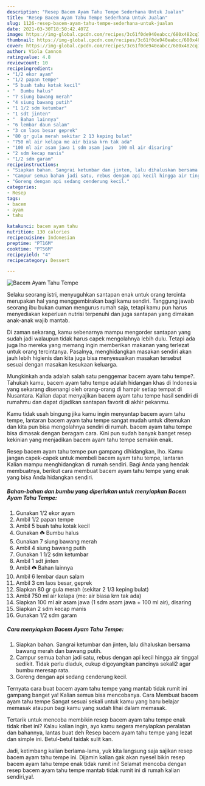 ```yaml
---
description: "Resep Bacem Ayam Tahu Tempe Sederhana Untuk Jualan"
title: "Resep Bacem Ayam Tahu Tempe Sederhana Untuk Jualan"
slug: 1126-resep-bacem-ayam-tahu-tempe-sederhana-untuk-jualan
date: 2021-03-30T18:50:42.407Z
image: https://img-global.cpcdn.com/recipes/3c61f0de940eabcc/680x482cq70/bacem-ayam-tahu-tempe-foto-resep-utama.jpg
thumbnail: https://img-global.cpcdn.com/recipes/3c61f0de940eabcc/680x482cq70/bacem-ayam-tahu-tempe-foto-resep-utama.jpg
cover: https://img-global.cpcdn.com/recipes/3c61f0de940eabcc/680x482cq70/bacem-ayam-tahu-tempe-foto-resep-utama.jpg
author: Viola Cannon
ratingvalue: 4.8
reviewcount: 10
recipeingredient:
- "1/2 ekor ayam"
- "1/2 papan tempe"
- "5 buah tahu kotak kecil"
- "  Bumbu halus"
- "7 siung bawang merah"
- "4 siung bawang putih"
- "1 1/2 sdm ketumbar"
- "1 sdt jinten"
- "  Bahan lainnya"
- "6 lembar daun salam"
- "3 cm laos besar geprek"
- "80 gr gula merah sekitar 2 13 keping bulat"
- "750 ml air kelapa me air biasa krn tak ada"
- "100 ml air asam jawa 1 sdm asam jawa  100 ml air disaring"
- "2 sdm kecap manis"
- "1/2 sdm garam"
recipeinstructions:
- "Siapkan bahan. Sangrai ketumbar dan jinten, lalu dihaluskan bersama bawang merah dan bawang putih."
- "Campur semua bahan jadi satu, rebus dengan api kecil hingga air tinggal sedikit. Tidak perlu diaduk, cukup digoyangkan pancinya sekali2 agar bumbu meresap rata."
- "Goreng dengan api sedang cenderung kecil."
categories:
- Resep
tags:
- bacem
- ayam
- tahu

katakunci: bacem ayam tahu 
nutrition: 130 calories
recipecuisine: Indonesian
preptime: "PT16M"
cooktime: "PT56M"
recipeyield: "4"
recipecategory: Dessert

---
```



![Bacem Ayam Tahu Tempe](https://img-global.cpcdn.com/recipes/3c61f0de940eabcc/680x482cq70/bacem-ayam-tahu-tempe-foto-resep-utama.jpg)

Selaku seorang istri, menyuguhkan santapan enak untuk orang tercinta merupakan hal yang menggembirakan bagi kamu sendiri. Tanggung jawab seorang ibu bukan cuman mengurus rumah saja, tetapi kamu pun harus menyediakan keperluan nutrisi terpenuhi dan juga santapan yang dimakan anak-anak wajib mantab.

Di zaman  sekarang, kamu sebenarnya mampu mengorder santapan yang sudah jadi walaupun tidak harus capek mengolahnya lebih dulu. Tetapi ada juga lho mereka yang memang ingin memberikan makanan yang terlezat untuk orang tercintanya. Pasalnya, menghidangkan masakan sendiri akan jauh lebih higienis dan kita juga bisa menyesuaikan masakan tersebut sesuai dengan masakan kesukaan keluarga. 



Mungkinkah anda adalah salah satu penggemar bacem ayam tahu tempe?. Tahukah kamu, bacem ayam tahu tempe adalah hidangan khas di Indonesia yang sekarang disenangi oleh orang-orang di hampir setiap tempat di Nusantara. Kalian dapat menyajikan bacem ayam tahu tempe hasil sendiri di rumahmu dan dapat dijadikan santapan favorit di akhir pekanmu.

Kamu tidak usah bingung jika kamu ingin menyantap bacem ayam tahu tempe, lantaran bacem ayam tahu tempe sangat mudah untuk ditemukan dan kita pun bisa mengolahnya sendiri di rumah. bacem ayam tahu tempe bisa dimasak dengan beragam cara. Kini pun sudah banyak banget resep kekinian yang menjadikan bacem ayam tahu tempe semakin enak.

Resep bacem ayam tahu tempe pun gampang dihidangkan, lho. Kamu jangan capek-capek untuk membeli bacem ayam tahu tempe, lantaran Kalian mampu menghidangkan di rumah sendiri. Bagi Anda yang hendak membuatnya, berikut cara membuat bacem ayam tahu tempe yang enak yang bisa Anda hidangkan sendiri.

<!--inarticleads1-->

##### Bahan-bahan dan bumbu yang diperlukan untuk menyiapkan Bacem Ayam Tahu Tempe:

1. Gunakan 1/2 ekor ayam
1. Ambil 1/2 papan tempe
1. Ambil 5 buah tahu kotak kecil
1. Gunakan  ☘️ Bumbu halus
1. Gunakan 7 siung bawang merah
1. Ambil 4 siung bawang putih
1. Gunakan 1 1/2 sdm ketumbar
1. Ambil 1 sdt jinten
1. Ambil  ☘️ Bahan lainnya
1. Ambil 6 lembar daun salam
1. Ambil 3 cm laos besar, geprek
1. Siapkan 80 gr gula merah (sekitar 2 1/3 keping bulat)
1. Ambil 750 ml air kelapa (me: air biasa krn tak ada)
1. Siapkan 100 ml air asam jawa (1 sdm asam jawa + 100 ml air), disaring
1. Siapkan 2 sdm kecap manis
1. Gunakan 1/2 sdm garam




<!--inarticleads2-->

##### Cara menyiapkan Bacem Ayam Tahu Tempe:

1. Siapkan bahan. Sangrai ketumbar dan jinten, lalu dihaluskan bersama bawang merah dan bawang putih.
1. Campur semua bahan jadi satu, rebus dengan api kecil hingga air tinggal sedikit. Tidak perlu diaduk, cukup digoyangkan pancinya sekali2 agar bumbu meresap rata.
1. Goreng dengan api sedang cenderung kecil.




Ternyata cara buat bacem ayam tahu tempe yang mantab tidak rumit ini gampang banget ya! Kalian semua bisa mencobanya. Cara Membuat bacem ayam tahu tempe Sangat sesuai sekali untuk kamu yang baru belajar memasak ataupun bagi kamu yang sudah lihai dalam memasak.

Tertarik untuk mencoba membikin resep bacem ayam tahu tempe enak tidak ribet ini? Kalau kalian ingin, ayo kamu segera menyiapkan peralatan dan bahannya, lantas buat deh Resep bacem ayam tahu tempe yang lezat dan simple ini. Betul-betul taidak sulit kan. 

Jadi, ketimbang kalian berlama-lama, yuk kita langsung saja sajikan resep bacem ayam tahu tempe ini. Dijamin kalian gak akan nyesel bikin resep bacem ayam tahu tempe enak tidak rumit ini! Selamat mencoba dengan resep bacem ayam tahu tempe mantab tidak rumit ini di rumah kalian sendiri,ya!.

